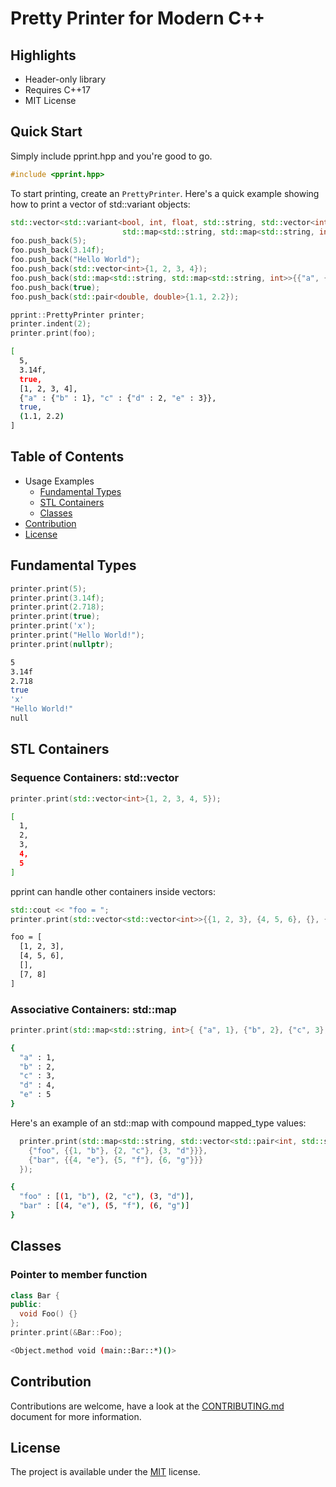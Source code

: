# Pretty Printer for Modern C++

## Highlights

* Header-only library
* Requires C++17
* MIT License

## Quick Start

Simply include pprint.hpp and you're good to go.

```cpp
#include <pprint.hpp>
```

To start printing, create an ```PrettyPrinter```. Here's a quick example showing how to print a vector of std::variant objects:

```cpp
std::vector<std::variant<bool, int, float, std::string, std::vector<int>,
                         std::map<std::string, std::map<std::string, int>>, std::pair<double, double>>> foo;
foo.push_back(5);
foo.push_back(3.14f);
foo.push_back("Hello World");
foo.push_back(std::vector<int>{1, 2, 3, 4});
foo.push_back(std::map<std::string, std::map<std::string, int>>{{"a", {{"b", 1}}}, {"c", {{"d", 2}, {"e", 3}}}});
foo.push_back(true);
foo.push_back(std::pair<double, double>{1.1, 2.2});
```

```cpp
pprint::PrettyPrinter printer;
printer.indent(2);
printer.print(foo);
```

```bash
[
  5, 
  3.14f, 
  true, 
  [1, 2, 3, 4], 
  {"a" : {"b" : 1}, "c" : {"d" : 2, "e" : 3}}, 
  true, 
  (1.1, 2.2)
]
```

## Table of Contents

* Usage Examples
  - [Fundamental Types](#fundamental-types)
  - [STL Containers](#stl-containers)
  - [Classes](#classes)
* [Contribution](#contribution)
* [License](#license)

## Fundamental Types

```cpp
printer.print(5);
printer.print(3.14f);
printer.print(2.718);
printer.print(true);
printer.print('x');
printer.print("Hello World!");
printer.print(nullptr);
```

```bash
5
3.14f
2.718
true
'x'
"Hello World!"
null
```

## STL Containers

### Sequence Containers: std::vector

```cpp
printer.print(std::vector<int>{1, 2, 3, 4, 5});
```

```bash
[
  1,
  2,
  3,
  4,
  5
]
```

pprint can handle other containers inside vectors:

```cpp
std::cout << "foo = ";
printer.print(std::vector<std::vector<int>>{{1, 2, 3}, {4, 5, 6}, {}, {7, 8}});
```

```bash
foo = [
  [1, 2, 3],
  [4, 5, 6],
  [],
  [7, 8]
]
```

### Associative Containers: std::map

```cpp
printer.print(std::map<std::string, int>{ {"a", 1}, {"b", 2}, {"c", 3}, {"d", 4}, {"e", 5}});
```

```bash
{
  "a" : 1,
  "b" : 2,
  "c" : 3,
  "d" : 4,
  "e" : 5
}
```

Here's an example of an std::map with compound mapped_type values:

```cpp
  printer.print(std::map<std::string, std::vector<std::pair<int, std::string>>>{ 
    {"foo", {{1, "b"}, {2, "c"}, {3, "d"}}}, 
    {"bar", {{4, "e"}, {5, "f"}, {6, "g"}}}
  });
  ```

```bash
{
  "foo" : [(1, "b"), (2, "c"), (3, "d")], 
  "bar" : [(4, "e"), (5, "f"), (6, "g")]
}
```

## Classes

### Pointer to member function

```cpp
class Bar {
public:
  void Foo() {}
};
printer.print(&Bar::Foo);
```

```bash
<Object.method void (main::Bar::*)()>
```

## Contribution
Contributions are welcome, have a look at the [CONTRIBUTING.md](CONTRIBUTING.md) document for more information.

## License
The project is available under the [MIT](https://opensource.org/licenses/MIT) license.
